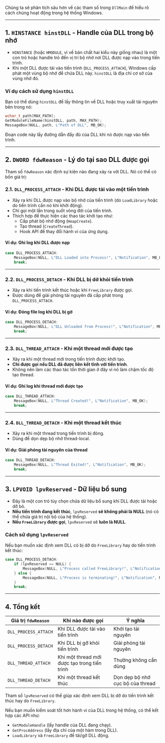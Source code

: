 Chúng ta sẽ phân tích sâu hơn về các tham số trong `DllMain` để hiểu rõ cách chúng hoạt động trong hệ thống Windows.

---

## **1. `HINSTANCE hinstDLL` - Handle của DLL trong bộ nhớ**
- `HINSTANCE` (hoặc `HMODULE`, vì về bản chất hai kiểu này giống nhau) là một con trỏ hoặc handle trỏ đến vị trí bộ nhớ nơi DLL được nạp vào trong tiến trình.
- Khi một DLL được tải vào tiến trình (`DLL_PROCESS_ATTACH`), Windows cấp phát một vùng bộ nhớ để chứa DLL này. `hinstDLL` là địa chỉ cơ sở của vùng nhớ đó.

### **Ví dụ cách sử dụng `hinstDLL`**
Bạn có thể dùng `hinstDLL` để lấy thông tin về DLL hoặc truy xuất tài nguyên bên trong nó:

```cpp
wchar_t path[MAX_PATH];
GetModuleFileName(hinstDLL, path, MAX_PATH);
MessageBox(NULL, path, L"Path of DLL", MB_OK);
```
Đoạn code này lấy đường dẫn đầy đủ của DLL khi nó được nạp vào tiến trình.

---

## **2. `DWORD fdwReason` - Lý do tại sao DLL được gọi**
Tham số `fdwReason` xác định sự kiện nào đang xảy ra với DLL. Nó có thể có bốn giá trị:

### **2.1. `DLL_PROCESS_ATTACH` - Khi DLL được tải vào một tiến trình**
- Xảy ra khi DLL được nạp vào bộ nhớ của tiến trình (do `LoadLibrary` hoặc do tiến trình cần nó khi khởi động).
- Chỉ gọi một lần trong suốt vòng đời của tiến trình.
- Thích hợp để thực hiện các thao tác khởi tạo như:
  - Cấp phát bộ nhớ động (`HeapCreate`).
  - Tạo thread (`CreateThread`).
  - Hook API để thay đổi hành vi của ứng dụng.

#### **Ví dụ: Ghi log khi DLL được nạp**
```cpp
case DLL_PROCESS_ATTACH:
    MessageBox(NULL, L"DLL Loaded into Process!", L"Notification", MB_OK);
    break;
```

---

### **2.2. `DLL_PROCESS_DETACH` - Khi DLL bị dỡ khỏi tiến trình**
- Xảy ra khi tiến trình kết thúc hoặc khi `FreeLibrary` được gọi.
- Được dùng để giải phóng tài nguyên đã cấp phát trong `DLL_PROCESS_ATTACH`.

#### **Ví dụ: Đóng file log khi DLL bị gỡ**
```cpp
case DLL_PROCESS_DETACH:
    MessageBox(NULL, L"DLL Unloaded from Process!", L"Notification", MB_OK);
    break;
```

---

### **2.3. `DLL_THREAD_ATTACH` - Khi một thread mới được tạo**
- Xảy ra khi một thread mới trong tiến trình được khởi tạo.
- **Chỉ được gọi nếu DLL đã được liên kết tĩnh với tiến trình**.
- Không nên làm các thao tác tốn thời gian ở đây vì nó làm chậm tốc độ tạo thread.

#### **Ví dụ: Ghi log khi thread mới được tạo**

```cpp
case DLL_THREAD_ATTACH:
    MessageBox(NULL, L"Thread Created!", L"Notification", MB_OK);
    break;
```

---

### **2.4. `DLL_THREAD_DETACH` - Khi một thread kết thúc**
- Xảy ra khi một thread trong tiến trình bị đóng.
- Dùng để dọn dẹp bộ nhớ thread-local.

#### **Ví dụ: Giải phóng tài nguyên của thread**
```cpp
case DLL_THREAD_DETACH:
    MessageBox(NULL, L"Thread Exited!", L"Notification", MB_OK);
    break;
```

---

## **3. `LPVOID lpvReserved` - Dữ liệu bổ sung**

- Đây là một con trỏ tùy chọn chứa dữ liệu bổ sung khi DLL được tải hoặc dỡ bỏ.
- **Nếu tiến trình đang kết thúc**, `lpvReserved` **sẽ không phải là NULL** (nó có thể chứa giá trị nội bộ của hệ thống).
- **Nếu `FreeLibrary` được gọi**, `lpvReserved` sẽ **luôn là NULL**.

### **Cách sử dụng `lpvReserved`**
Nếu bạn muốn xác định xem DLL có bị dỡ do `FreeLibrary` hay do tiến trình kết thúc:
```cpp
case DLL_PROCESS_DETACH:
    if (lpvReserved == NULL) {
        MessageBox(NULL, L"Process called FreeLibrary!", L"Notification", MB_OK);
    } else {
        MessageBox(NULL, L"Process is terminating!", L"Notification", MB_OK);
    }
    break;
```

---

## **4. Tổng kết**
| Giá trị `fdwReason` | Khi nào được gọi                             | Ý nghĩa                          |
|---------------------|-----------------|----------------------------|
| `DLL_PROCESS_ATTACH`| Khi DLL được tải vào tiến trình              | Khởi tạo tài nguyên              |
| `DLL_PROCESS_DETACH`| Khi DLL bị gỡ khỏi tiến trình                | Giải phóng tài nguyên            |
| `DLL_THREAD_ATTACH` | Khi một thread mới được tạo trong tiến trình | Thường không cần dùng            |
| `DLL_THREAD_DETACH` | Khi một thread kết thúc                      | Dọn dẹp bộ nhớ cục bộ của thread |

Tham số `lpvReserved` có thể giúp xác định xem DLL bị dỡ do tiến trình kết thúc hay do `FreeLibrary`.

Nếu bạn muốn kiểm soát tốt hơn hành vi của DLL trong hệ thống, có thể kết hợp các API như:
- `GetModuleHandle` (lấy handle của DLL đang chạy).
- `GetProcAddress` (lấy địa chỉ của một hàm trong DLL).
- `LoadLibrary` và `FreeLibrary` để tải/gỡ DLL động.
